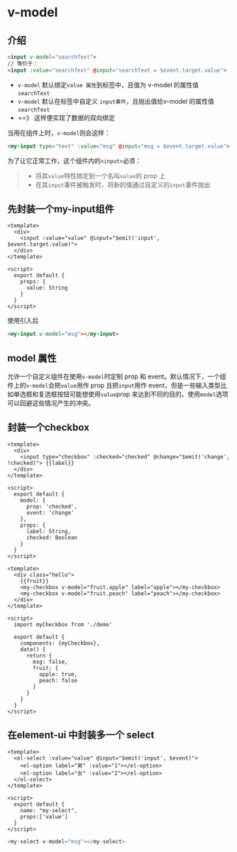 # v-model

## 介绍

```html
<input v-model="searchText">
// 等价于：
<input :value="searchText" @input="searchText = $event.target.value">
```

* `v-model` 默认绑定`value 属性`到标签中，且值为 v-model 的属性值 `searchText`
* `v-model` 默认在标签中自定义 `input事件`，且抛出值给v-model 的属性值 `searchText`
* ==》 这样便实现了数据的双向绑定

当用在组件上时，`v-model`则会这样：

```html
<my-input type="text" :value="msg" @input="msg = $event.target.value">
```

为了让它正常工作，这个组件内的`<input>`必须：

> * 将其`value`特性绑定到一个名叫`value`的 prop 上
> * 在其`input`事件被触发时，将新的值通过自定义的`input`事件抛出

## 先封装一个my-input组件

```vue
<template>
  <div>
    <input :value="value" @input="$emit('input', $event.target.value)">
  </div>
</template>

<script>
  export default {
    props: {
      value: String
    }
  }
</script>
```

使用引入后 

```html
<my-input v-model="msg"></my-input>
```

## model 属性

允许一个自定义组件在使用`v-model`时定制 prop 和 event。默认情况下，一个组件上的`v-model`会把`value`用作 prop 且把`input`用作 event，但是一些输入类型比如单选框和复选框按钮可能想使用`value`prop 来达到不同的目的。使用`model`选项可以回避这些情况产生的冲突。

## 封装一个checkbox

```vue
<template>
  <div>
    <input type="checkbox" :checked="checked" @change="$emit('change', !checked)"> {{label}}
  </div>
</template>

<script>
  export default {
    model: {
      prop: 'checked',
      event: 'change'
    },
    props: {
      label: String,
      checked: Boolean
    }
  }
</script>
```

```vue
<template>
  <div class="hello">
    {{fruit}}
    <my-checkbox v-model="fruit.apple" label="apple"></my-checkbox>
    <my-checkbox v-model="fruit.peach" label="peach"></my-checkbox>
  </div>
</template>

<script>
  import myCheckbox from './demo'

  export default {
    components: {myCheckbox},
    data() {
      return {
        msg: false,
        fruit: {
          apple: true,
          peach: false
        }
      }
    }
  }
</script>
```

## **在element-ui 中封装多一个 select**

```vue
<template>
  <el-select :value="value" @input="$emit('input', $event)">
    <el-option label="男" :value="1"></el-option>
    <el-option label="女" :value="2"></el-option>
  </el-select>
</template>

<script>
  export default {
    name: "my-select",
    props:['value']
  }
</script>
```

```js
<my-select v-model="msg"></my-select>
```



